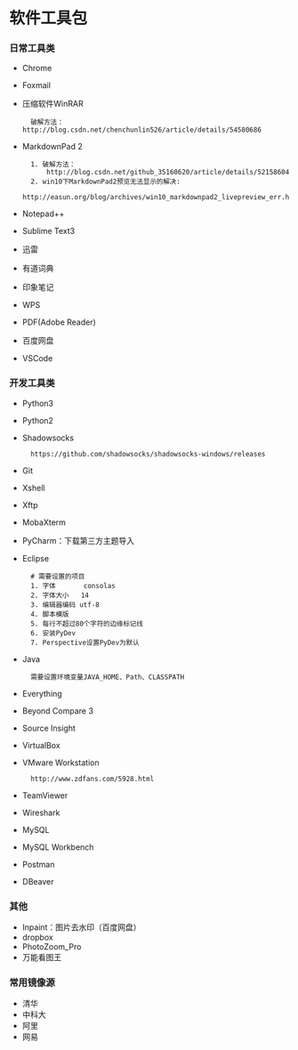 # 软件工具包
### 日常工具类
- Chrome
- Foxmail
- 压缩软件WinRAR	
 
		破解方法：http://blog.csdn.net/chenchunlin526/article/details/54580686
- MarkdownPad 2	

		1. 破解方法：
			http://blog.csdn.net/github_35160620/article/details/52158604
		2. win10下MarkdownPad2预览无法显示的解决:
			http://easun.org/blog/archives/win10_markdownpad2_livepreview_err.html
- Notepad++
- Sublime Text3
- 迅雷
- 有道词典
- 印象笔记
- WPS
- PDF(Adobe Reader)
- 百度网盘
- VSCode 



### 开发工具类
- Python3
- Python2
- Shadowsocks	

		https://github.com/shadowsocks/shadowsocks-windows/releases
- Git
- Xshell
- Xftp
- MobaXterm
- PyCharm：下载第三方主题导入
- Eclipse

        # 需要设置的项目
        1. 字体       consolas
        2. 字体大小   14
        3. 编辑器编码 utf-8
        4. 脚本模版
        5. 每行不超过80个字符的边缘标记线
        6. 安装PyDev
        7. Perspective设置PyDev为默认
- Java

		需要设置环境变量JAVA_HOME、Path、CLASSPATH
- Everything
- Beyond Compare 3
- Source Insight
- VirtualBox
- VMware Workstation

		http://www.zdfans.com/5928.html
- TeamViewer
- Wireshark
- MySQL
- MySQL Workbench
- Postman
- DBeaver

### 其他
- Inpaint：图片去水印（百度网盘）
- dropbox
- PhotoZoom_Pro
- 万能看图王

### 常用镜像源
- 清华
- 中科大
- 阿里
- 网易